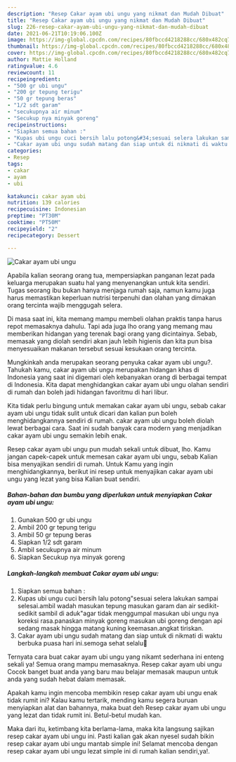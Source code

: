 ```yaml
---
description: "Resep Cakar ayam ubi ungu yang nikmat dan Mudah Dibuat"
title: "Resep Cakar ayam ubi ungu yang nikmat dan Mudah Dibuat"
slug: 226-resep-cakar-ayam-ubi-ungu-yang-nikmat-dan-mudah-dibuat
date: 2021-06-21T10:19:06.100Z
image: https://img-global.cpcdn.com/recipes/80fbccd4218288cc/680x482cq70/cakar-ayam-ubi-ungu-foto-resep-utama.jpg
thumbnail: https://img-global.cpcdn.com/recipes/80fbccd4218288cc/680x482cq70/cakar-ayam-ubi-ungu-foto-resep-utama.jpg
cover: https://img-global.cpcdn.com/recipes/80fbccd4218288cc/680x482cq70/cakar-ayam-ubi-ungu-foto-resep-utama.jpg
author: Mattie Holland
ratingvalue: 4.6
reviewcount: 11
recipeingredient:
- "500 gr ubi ungu"
- "200 gr tepung terigu"
- "50 gr tepung beras"
- "1/2 sdt garam"
- "secukupnya air minum"
- "Secukup nya minyak goreng"
recipeinstructions:
- "Siapkan semua bahan :"
- "Kupas ubi ungu cuci bersih lalu potong&#34;sesuai selera lakukan sampai selesai.ambil wadah masukan tepung masukan garam dan air sedikit-sedikit sambil di aduk&#34;agar tidak menggumpal masukan ubi ungu nya koreksi rasa.panaskan minyak goreng masukan ubi goreng dengan api sedang masak hingga matang kuning keemasan.angkat tiriskan."
- "Cakar ayam ubi ungu sudah matang dan siap untuk di nikmati di waktu berbuka puasa hari ini.semoga sehat selalu🤗"
categories:
- Resep
tags:
- cakar
- ayam
- ubi

katakunci: cakar ayam ubi 
nutrition: 139 calories
recipecuisine: Indonesian
preptime: "PT30M"
cooktime: "PT50M"
recipeyield: "2"
recipecategory: Dessert

---
```



![Cakar ayam ubi ungu](https://img-global.cpcdn.com/recipes/80fbccd4218288cc/680x482cq70/cakar-ayam-ubi-ungu-foto-resep-utama.jpg)

Apabila kalian seorang orang tua, mempersiapkan panganan lezat pada keluarga merupakan suatu hal yang menyenangkan untuk kita sendiri. Tugas seorang ibu bukan hanya menjaga rumah saja, namun kamu juga harus memastikan keperluan nutrisi terpenuhi dan olahan yang dimakan orang tercinta wajib menggugah selera.

Di masa  saat ini, kita memang mampu membeli olahan praktis tanpa harus repot memasaknya dahulu. Tapi ada juga lho orang yang memang mau memberikan hidangan yang terenak bagi orang yang dicintainya. Sebab, memasak yang diolah sendiri akan jauh lebih higienis dan kita pun bisa menyesuaikan makanan tersebut sesuai kesukaan orang tercinta. 



Mungkinkah anda merupakan seorang penyuka cakar ayam ubi ungu?. Tahukah kamu, cakar ayam ubi ungu merupakan hidangan khas di Indonesia yang saat ini digemari oleh kebanyakan orang di berbagai tempat di Indonesia. Kita dapat menghidangkan cakar ayam ubi ungu olahan sendiri di rumah dan boleh jadi hidangan favoritmu di hari libur.

Kita tidak perlu bingung untuk memakan cakar ayam ubi ungu, sebab cakar ayam ubi ungu tidak sulit untuk dicari dan kalian pun boleh menghidangkannya sendiri di rumah. cakar ayam ubi ungu boleh diolah lewat berbagai cara. Saat ini sudah banyak cara modern yang menjadikan cakar ayam ubi ungu semakin lebih enak.

Resep cakar ayam ubi ungu pun mudah sekali untuk dibuat, lho. Kamu jangan capek-capek untuk memesan cakar ayam ubi ungu, sebab Kalian bisa menyajikan sendiri di rumah. Untuk Kamu yang ingin menghidangkannya, berikut ini resep untuk menyajikan cakar ayam ubi ungu yang lezat yang bisa Kalian buat sendiri.

<!--inarticleads1-->

##### Bahan-bahan dan bumbu yang diperlukan untuk menyiapkan Cakar ayam ubi ungu:

1. Gunakan 500 gr ubi ungu
1. Ambil 200 gr tepung terigu
1. Ambil 50 gr tepung beras
1. Siapkan 1/2 sdt garam
1. Ambil secukupnya air minum
1. Siapkan Secukup nya minyak goreng




<!--inarticleads2-->

##### Langkah-langkah membuat Cakar ayam ubi ungu:

1. Siapkan semua bahan :
1. Kupas ubi ungu cuci bersih lalu potong&#34;sesuai selera lakukan sampai selesai.ambil wadah masukan tepung masukan garam dan air sedikit-sedikit sambil di aduk&#34;agar tidak menggumpal masukan ubi ungu nya koreksi rasa.panaskan minyak goreng masukan ubi goreng dengan api sedang masak hingga matang kuning keemasan.angkat tiriskan.
1. Cakar ayam ubi ungu sudah matang dan siap untuk di nikmati di waktu berbuka puasa hari ini.semoga sehat selalu🤗




Ternyata cara buat cakar ayam ubi ungu yang nikamt sederhana ini enteng sekali ya! Semua orang mampu memasaknya. Resep cakar ayam ubi ungu Cocok banget buat anda yang baru mau belajar memasak maupun untuk anda yang sudah hebat dalam memasak.

Apakah kamu ingin mencoba membikin resep cakar ayam ubi ungu enak tidak rumit ini? Kalau kamu tertarik, mending kamu segera buruan menyiapkan alat dan bahannya, maka buat deh Resep cakar ayam ubi ungu yang lezat dan tidak rumit ini. Betul-betul mudah kan. 

Maka dari itu, ketimbang kita berlama-lama, maka kita langsung sajikan resep cakar ayam ubi ungu ini. Pasti kalian gak akan nyesel sudah bikin resep cakar ayam ubi ungu mantab simple ini! Selamat mencoba dengan resep cakar ayam ubi ungu lezat simple ini di rumah kalian sendiri,ya!.

